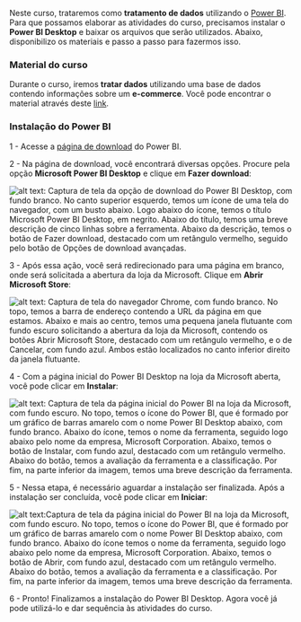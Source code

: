 Neste curso, trataremos como **tratamento de dados** utilizando o [Power BI](https://powerbi.microsoft.com/pt-br/). Para que possamos elaborar as atividades do curso, precisamos instalar o **Power BI Desktop** e baixar os arquivos que serão utilizados. Abaixo, disponibilizo os materiais e passo a passo para fazermos isso.

### Material do curso

Durante o curso, iremos **tratar dados** utilizando uma base de dados contendo informações sobre um **e-commerce**. Você pode encontrar o material através deste [link](https://cdn3.gnarususercontent.com.br/2956-power-bi-desktop/Projetos/PowerBI-PowerQuery-Aula1-Material.zip).

### Instalação do Power BI

1 - Acesse a [página de download](https://powerbi.microsoft.com/pt-br/downloads/) do Power BI.

2 - Na página de download, você encontrará diversas opções. Procure pela opção **Microsoft Power BI Desktop** e clique em **Fazer download**:

![alt text: Captura de tela da opção de download do Power BI Desktop, com fundo branco. No canto superior esquerdo, temos um ícone de uma tela do navegador, com um busto abaixo. Logo abaixo do ícone, temos o título Microsoft Power BI Desktop, em negrito. Abaixo do título, temos uma breve descrição de cinco linhas sobre a ferramenta. Abaixo da descrição, temos o botão de Fazer download, destacado com um retângulo vermelho, seguido pelo botão de Opções de download avançadas.](https://cdn3.gnarususercontent.com.br/2956-power-bi-desktop/Images/aula1-img1.png)

3 - Após essa ação, você será redirecionado para uma página em branco, onde será solicitada a abertura da loja da Microsoft. Clique em **Abrir Microsoft Store**:

![alt text: Captura de tela do navegador Chrome, com fundo branco. No topo, temos a barra de endereço contendo a URL da página em que estamos. Abaixo e mais ao centro, temos uma pequena janela flutuante com fundo escuro solicitando a abertura da loja da Microsoft, contendo os botões Abrir Microsoft Store, destacado com um retângulo vermelho, e o de Cancelar, com fundo azul. Ambos estão localizados no canto inferior direito da janela flutuante.](https://cdn3.gnarususercontent.com.br/2956-power-bi-desktop/Images/aula1-img2.png)

4 - Com a página inicial do Power BI Desktop na loja da Microsoft aberta, você pode clicar em **Instalar**:

![alt text: Captura de tela da página inicial do Power BI na loja da Microsoft, com fundo escuro. No topo, temos o ícone do Power BI, que é formado por um gráfico de barras amarelo com o nome Power BI Desktop abaixo, com fundo branco. Abaixo do ícone, temos o nome da ferramenta, seguido logo abaixo pelo nome da empresa, Microsoft Corporation. Abaixo, temos o botão de Instalar, com fundo azul, destacado com um retângulo vermelho. Abaixo do botão, temos a avaliação da ferramenta e a classificação. Por fim, na parte inferior da imagem, temos uma breve descrição da ferramenta.](https://cdn3.gnarususercontent.com.br/2956-power-bi-desktop/Images/aula1-img3.png)

5 - Nessa etapa, é necessário aguardar a instalação ser finalizada. Após a instalação ser concluída, você pode clicar em **Iniciar**:

![alt text:Captura de tela da página inicial do Power BI na loja da Microsoft, com fundo escuro. No topo, temos o ícone do Power BI, que é formado por um gráfico de barras amarelo com o nome Power BI Desktop abaixo, com fundo branco. Abaixo do ícone temos o nome da ferramenta, seguido logo abaixo pelo nome da empresa, Microsoft Corporation. Abaixo, temos o botão de Abrir, com fundo azul, destacado com um retângulo vermelho. Abaixo do botão, temos a avaliação da ferramenta e a classificação. Por fim, na parte inferior da imagem, temos uma breve descrição da ferramenta.](https://cdn3.gnarususercontent.com.br/2956-power-bi-desktop/Images/aula1-img4.png)

6 - Pronto! Finalizamos a instalação do Power BI Desktop. Agora você já pode utilizá-lo e dar sequência às atividades do curso.
